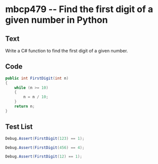 # mbcp479 -- Find the first digit of a given number in Python

## Text

Write a C# function to find the first digit of a given number.

## Code

```csharp
public int FirstDigit(int n)  
{  
    while (n >= 10)  
    {  
        n = n / 10;  
    }  
    return n;  
}
```

## Test List

```csharp
Debug.Assert(FirstDigit(123) == 1);
```

```csharp
Debug.Assert(FirstDigit(456) == 4);
```

```csharp
Debug.Assert(FirstDigit(12) == 1);
```

